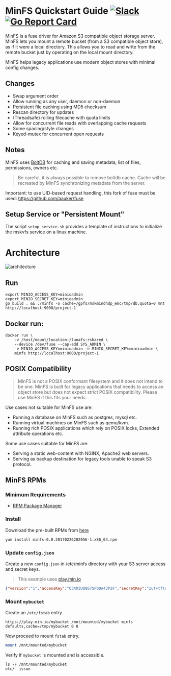 # MinFS Quickstart Guide [![Slack](https://slack.min.io/slack?type=svg)](https://slack.min.io) [![Go Report Card](https://goreportcard.com/badge/minio/minfs)](https://goreportcard.com/report/minio/minfs)

MinFS is a fuse driver for Amazon S3 compatible object storage server. MinFS lets you mount a remote bucket (from a S3 compatible object store), as if it were a local directory. This allows you to read and write from the remote bucket just by operating on the local mount directory.

MinFS helps legacy applications use modern object stores with minimal config changes. 

## Changes
- Swap argument order
- Allow running as any user, daemon or non-daemon
- Persistent file caching using MD5 checksum
- Rescan directory for updates
- (Threadsafe) rolling filecache with quota limits
- Allow for concurrent file reads with overlapping cache requests
- Some spacing/style changes
- Keyed-mutex for concurrent open requests

## Notes

MinFS uses [BoltDB](https://github.com/boltdb/bolt) for caching and saving metadata, list of files, permissions, owners etc.

> Be careful, it is always possible to remove boltdb cache. Cache will be recreated by MinFS synchronizing metadata from the server.

Important: to use UID-based request handling, this fork of fuse must be used: https://github.com/aauker/fuse

## Setup Service or "Persistent Mount"

The script `setup_service.sh` provides a template of instructions to initialize the mskvfs service on a linux machine. 

# Architecture
![architecture](https://raw.githubusercontent.com/minio/minfs/master/MinFS.svg?sanitize=true)

## Run 
```
export MINIO_ACCESS_KEY=minioadmin
export MINIO_SECRET_KEY=minioadmin
go build . && ./minfs -o cache=/gpfs/mskmindhdp_emc/tmp/db,quota=0 mnt http://localhost:9000/project-1
```
## Docker run:
```
docker run \
	-v /host/mount/location:/lunafs:rshared \
	--device /dev/fuse --cap-add SYS_ADMIN \
	-e MINIO_ACCESS_KEY=minioadmin -e MINIO_SECRET_KEY=minioadmin \
	minfs http://localhost:9000/project-1
```

## POSIX Compatibility
> MinFS is not a POSIX conformant filesystem and it does not intend to be one. MinFS is built for legacy applications that needs to access an object store but does not expect strict POSIX compatibility. Please use MinFS if this fits your needs.

Use cases not suitable for MinFS use are:
- Running a database on MinFS such as postgres, mysql etc.
- Running virtual machines on MinFS such as qemu/kvm.
- Running rich POSIX applications which rely on POSIX locks, Extended attribute operations etc.

Some use cases suitable for MinFS are:
- Serving a static web-content with NGINX, Apache2 web servers.
- Serving as backup destination for legacy tools unable to speak S3 protocol.

## MinFS RPMs
### Minimum Requirements
- [RPM Package Manager](http://rpm.org/)

### Install
Download the pre-built RPMs from [here](https://github.com/minio/minfs/releases/tag/RELEASE.2017-02-26T20-20-56Z)
```sh
yum install minfs-0.0.20170226202056-1.x86_64.rpm
```








### Update `config.json`
Create a new `config.json` in /etc/minfs directory with your S3 server access and secret keys.

> This example uses [play.min.io](https://play.min.io)

```json
{"version":"1","accessKey":"Q3AM3UQ867SPQQA43P2F","secretKey":"zuf+tfteSlswRu7BJ86wekitnifILbZam1KYY3TG"}
```

### Mount `mybucket`
Create an `/etc/fstab` entry
```
https://play.min.io/mybucket /mnt/mounted/mybucket minfs defaults,cache=/tmp/mybucket 0 0
```

Now proceed to mount `fstab` entry.
```sh
mount /mnt/mounted/mybucket
```

Verify if `mybucket` is mounted and is accessible.
```
ls -F /mnt/mounted/mybucket
etc/  issue
```
